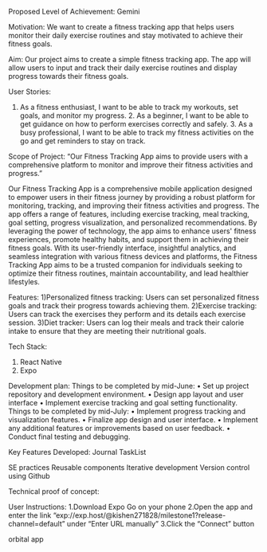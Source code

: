 Proposed Level of Achievement: 
Gemini

Motivation:
We want to create a fitness tracking app that helps users monitor their daily exercise routines and stay motivated to achieve their fitness goals. 

Aim: 
Our project aims to create a simple fitness tracking app. The app will allow users to input and track their daily exercise routines and display progress towards their fitness goals.

User Stories: 
1. As a fitness enthusiast, I want to be able to track my workouts, set goals, and monitor my progress. 2. As a beginner, I want to be able to get guidance on how to perform exercises correctly and safely. 3. As a busy professional, I want to be able to track my fitness activities on the go and get reminders to stay on track. 

Scope of Project:
“Our Fitness Tracking App aims to provide users with a comprehensive platform to monitor and improve their fitness activities and progress.”

Our Fitness Tracking App is a comprehensive mobile application designed to empower users in their fitness journey by providing a robust platform for monitoring, tracking, and improving their fitness activities and progress. The app offers a range of features, including exercise tracking, meal tracking, goal setting, progress visualization, and personalized recommendations. By leveraging the power of technology, the app aims to enhance users' fitness experiences, promote healthy habits, and support them in achieving their fitness goals. With its user-friendly interface, insightful analytics, and seamless integration with various fitness devices and platforms, the Fitness Tracking App aims to be a trusted companion for individuals seeking to optimize their fitness routines, maintain accountability, and lead healthier lifestyles.

Features:
1)Personalized fitness tracking: Users can set personalized fitness goals and track their progress towards achieving them. 
2)Exercise tracking: Users can track the exercises they perform and its details each exercise session. 
3)Diet tracker: Users can log their meals and track their calorie intake to ensure that they are meeting their nutritional goals. 

Tech Stack: 
1. React Native 
2. Expo

Development plan:
Things to be completed by mid-June: 
• Set up project repository and development environment. 
• Design app layout and user interface 
• Implement exercise tracking and goal setting functionality. 
Things to be completed by mid-July: 
• Implement progress tracking and visualization features. 
• Finalize app design and user interface. 
• Implement any additional features or improvements based on user feedback. 
• Conduct final testing and debugging. 

Key Features Developed:
Journal
TaskList

SE practices
Reusable components
Iterative development
Version control using Github


Technical proof of concept:

User Instructions:
1.Download Expo Go on your phone
2.Open the app and enter the link “exp://exp.host/@kishen271828/milestone1?release-channel=default” under “Enter URL manually”
3.Click the “Connect” button

orbital app
